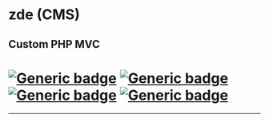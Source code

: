 # zde (CMS)
## Custom PHP MVC
# [![Generic badge](https://img.shields.io/badge/Used-HTML-green.svg?style=plastic)](https://developer.mozilla.org/en-US/docs/Web/Guide/HTML/HTML5) [![Generic badge](https://img.shields.io/badge/Used-CSS-blue.svg?style=plastic)](https://www.tutorialrepublic.com/css-tutorial/) [![Generic badge](https://img.shields.io/badge/Used-JS-yellow.svg?style=plastic)](https://developer.mozilla.org/en-US/docs/Web/JavaScript) [![Generic badge](https://img.shields.io/badge/Used-PHP-lightgrey.svg?style=plastic)](https://www.php.net/)

<hr>
 
